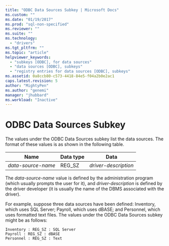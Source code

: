 ```yaml
---
title: "ODBC Data Sources Subkey | Microsoft Docs"
ms.custom: ""
ms.date: "01/19/2017"
ms.prod: "sql-non-specified"
ms.reviewer: ""
ms.suite: ""
ms.technology: 
  - "drivers"
ms.tgt_pltfrm: ""
ms.topic: "article"
helpviewer_keywords: 
  - "subkeys [ODBC], for data sources"
  - "data sources [ODBC], subkeys"
  - "registry entries for data sources [ODBC], subkeys"
ms.assetid: 0a8ccb80-c573-4418-84e5-f04a2b0e2ac1
caps.latest.revision: 5
author: "MightyPen"
ms.author: "genemi"
manager: "jhubbard"
ms.workload: "Inactive"
---
```

# ODBC Data Sources Subkey
The values under the ODBC Data Sources subkey list the data sources. The format of these values is as shown in the following table.  
  
|Name|Data type|Data|  
|----------|---------------|----------|  
|*data-source-name*|REG_SZ|*driver-description*|  
  
 The *data-source-name* value is defined by the administration program (which usually prompts the user for it), and *driver-description* is defined by the driver developer (it is usually the name of the DBMS associated with the driver).  
  
 For example, suppose three data sources have been defined: Inventory, which uses SQL Server; Payroll, which uses dBASE; and Personnel, which uses formatted text files. The values under the ODBC Data Sources subkey might be as follows:  
  
```  
Inventory : REG_SZ : SQL Server  
Payroll : REG_SZ : dBASE  
Personnel : REG_SZ : Text  
```
